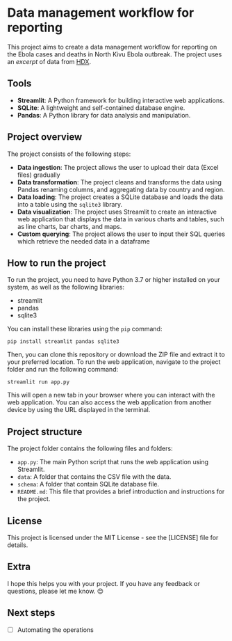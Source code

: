 # Data management workflow for reporting

This project aims to create a data management workflow for reporting on the Ebola cases and deaths in North Kivu Ebola outbreak. The project uses an *excerpt* of data from [HDX](https://data.humdata.org/dataset/ebola-cases-and-deaths-drc-north-kivu?).

## Tools

- **Streamlit**: A Python framework for building interactive web applications.
- **SQLite**: A lightweight and self-contained database engine.
- **Pandas**: A Python library for data analysis and manipulation.

## Project overview

The project consists of the following steps:

- **Data ingestion**: The project allows the user to upload their data (Excel files) gradually
- **Data transformation**: The project cleans and transforms the data using Pandas renaming columns, and aggregating data by country and region.
- **Data loading**: The project creates a SQLite database and loads the data into a table using the `sqlite3` library.
- **Data visualization**: The project uses Streamlit to create an interactive web application that displays the data in various charts and tables, such as line charts, bar charts, and maps.
- **Custom querying**: The project allows the user to input their SQL queries which retrieve the needed data in a dataframe

## How to run the project

To run the project, you need to have Python 3.7 or higher installed on your system, as well as the following libraries:

- streamlit
- pandas
- sqlite3

You can install these libraries using the `pip` command:

```
pip install streamlit pandas sqlite3
```

Then, you can clone this repository or download the ZIP file and extract it to your preferred location. To run the web application, navigate to the project folder and run the following command:

```
streamlit run app.py
```

This will open a new tab in your browser where you can interact with the web application. You can also access the web application from another device by using the URL displayed in the terminal.

## Project structure

The project folder contains the following files and folders:

- `app.py`: The main Python script that runs the web application using Streamlit.
- `data`: A folder that contains the CSV file with the data.
- `schema`: A folder that contain SQLite database file.
- `README.md`: This file that provides a brief introduction and instructions for the project.

## License

This project is licensed under the MIT License - see the [LICENSE] file for details.

## Extra

I hope this helps you with your project. If you have any feedback or questions, please let me know. 😊

## Next steps

- [ ] Automating the operations

